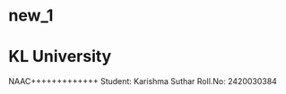 # new_1
<h1> KL University</h1>
<p>NAAC+++++++++++++
Student: Karishma Suthar
Roll.No: 2420030384</p>

